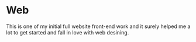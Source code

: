 # Web
This is one of my initial full website front-end work and it surely helped me a lot to get started and fall in love with web desining.
